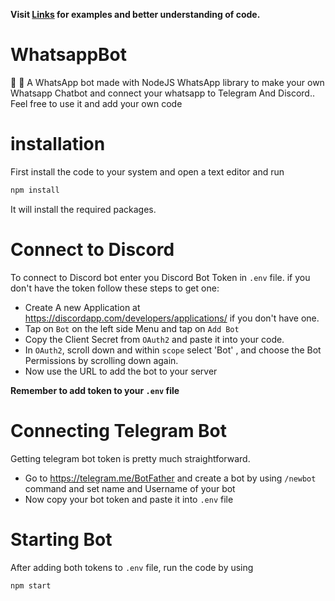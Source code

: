 **Visit [Links](https://krishfx.gitbook.io/wabot/) for examples and better understanding of code.**

# WhatsappBot
💬 🤖 A WhatsApp bot made with NodeJS WhatsApp library to make your own Whatsapp Chatbot and connect your whatsapp to Telegram And Discord.. Feel free to use it and add your own code

# installation
First install the code to your system and open a text editor and run
```sh 
npm install
```
It will install the required packages. 
    
# Connect to Discord
To connect to Discord bot enter you Discord Bot Token in `.env` file.
if you don't have the token follow these steps to get one:

- Create A new Application at https://discordapp.com/developers/applications/ if you don't have one.
- Tap on `Bot` on the left side Menu and tap on `Add Bot`
- Copy the Client Secret from `OAuth2` and paste it into your code.
- In `OAuth2`, scroll down and within `scope` select 'Bot' , and choose the Bot Permissions by scrolling down again.
- Now use the URL to add the bot to your server

**Remember to add token to your `.env`  file**

# Connecting Telegram Bot
Getting telegram bot token is pretty much straightforward.
- Go to https://telegram.me/BotFather and create a bot by using `/newbot` command and set name and Username of your bot
- Now copy your bot token and paste it into `.env` file

# Starting Bot
After adding both tokens to `.env` file, run the code by using
```sh
npm start
```
